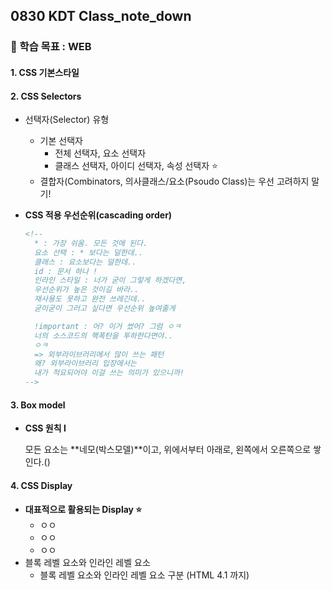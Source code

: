 ## 0830 KDT Class_note_down

### 🎯 학습 목표 : WEB

#### 1. CSS 기본스타일





#### 2. CSS Selectors

- 선택자(Selector) 유형

  - 기본 선택자
    - 전체 선택자, 요소 선택자
    - 클래스 선택자, 아이디 선택자, 속성 선택자 ⭐️
  - 결합자(Combinators, 의사클래스/요소(Psoudo Class)는 우선 고려하지 말기!

- **CSS 적용 우선순위(cascading order)**

  ```html
  <!--
    * : 가장 쉬움. 모든 것에 된다.
    요소 선택 : * 보다는 덜한데..
    클래스 : 요소보다는 덜한데..
    id : 문서 하나 !
    인라인 스타일 : 너가 굳이 그렇게 하겠다면,
    우선순위가 높은 것이길 바라..
    재사용도 못하고 완전 쓰레긴데..
    굳이굳이 그러고 싶다면 우선순위 높여줄게
  
    !important : 어? 이거 썼어? 그럼 ㅇㅋ
    너의 소스코드의 핵폭탄을 투하한다면야..
    ㅇㅋ
    => 외부라이브러리에서 많이 쓰는 패턴
    왜? 외부라이브러리 입장에서는
    내가 적요되어야 이걸 쓰는 의미가 있으니까!
  -->
  ```



#### 3. Box model

- **CSS 원칙 I**

  모든 요소는 **네모(박스모델)**이고, 위에서부터 아래로, 왼쪽에서 오른쪽으로 쌓인다.()



#### 4. CSS Display

- **대표적으로 활용되는 Display ⭐️**
  - ㅇㅇ
  - ㅇㅇ
  - ㅇㅇ
- 블록 레벨 요소와 인라인 레벨 요소
  - 블록 레벨 요소와 인라인 레벨 요소 구분 (HTML 4.1 까지)
